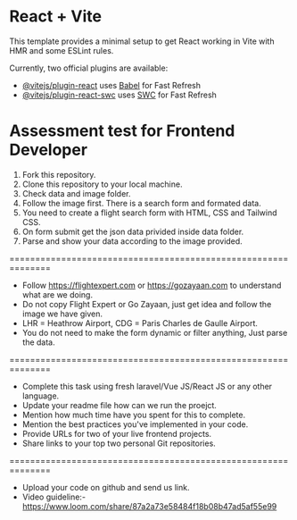 # React + Vite

This template provides a minimal setup to get React working in Vite with HMR and some ESLint rules.

Currently, two official plugins are available:

- [@vitejs/plugin-react](https://github.com/vitejs/vite-plugin-react/blob/main/packages/plugin-react/README.md) uses [Babel](https://babeljs.io/) for Fast Refresh
- [@vitejs/plugin-react-swc](https://github.com/vitejs/vite-plugin-react-swc) uses [SWC](https://swc.rs/) for Fast Refresh

# Assessment test for Frontend Developer

1. Fork this repository.
2. Clone this repository to your local machine.
3. Check data and image folder.
4. Follow the image first. There is a search form and formated data.
5. You need to create a flight search form with HTML, CSS and Tailwind CSS.
6. On form submit get the json data privided inside data folder.
7. Parse and show your data according to the image provided.

==============================================================

- Follow https://flightexpert.com or https://gozayaan.com to understand what are we doing.
- Do not copy Flight Expert or Go Zayaan, just get idea and follow the image we have given.
- LHR = Heathrow Airport, CDG = Paris Charles de Gaulle Airport.
- You do not need to make the form dynamic or filter anything, Just parse the data.

==============================================================

- Complete this task using fresh laravel/Vue JS/React JS or any other language.
- Update your readme file how can we run the proejct.
- Mention how much time have you spent for this to complete.
- Mention the best practices you've implemented in your code.
- Provide URLs for two of your live frontend projects.
- Share links to your top two personal Git repositories.

==============================================================

- Upload your code on github and send us link.
- Video guideline:- https://www.loom.com/share/87a2a73e58484f18b08b47ad5af55e99
